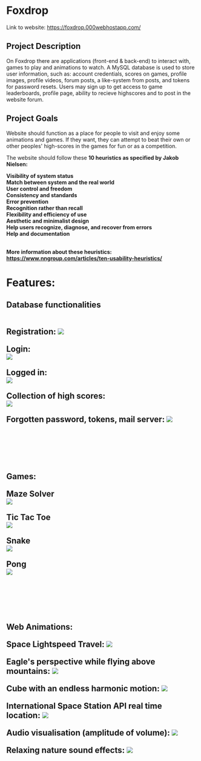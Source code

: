 # Foxdrop

Link to website: https://foxdrop.000webhostapp.com/

## Project Description

On Foxdrop there are applications (front-end & back-end) to interact with, games to play and animations to watch. A MySQL database is used to store user information, such as: account credentials, scores on games, profile images, profile videos, forum posts, a like-system from posts, and tokens for password resets. Users may sign up to get access to game leaderboards, profile page, ability to recieve highscores and to post in the website forum.

## Project Goals

Website should function as a place for people to visit and enjoy some animations and games. If they want, they can attempt to beat their own or other peoples' high-scores in the games for fun or as a competition.

The website should follow these <b>10 heuristics as specified by Jakob Nielsen:

<b>
Visibility of system status <br>
Match between system and the real world <br>
User control and freedom <br>
Consistency and standards <br>
Error prevention <br>
Recognition rather than recall <br>
Flexibility and efficiency of use <br>
Aesthetic and minimalist design <br>
Help users recognize, diagnose, and recover from errors <br>
Help and documentation <br>
<br>

More information about these heuristics: <br> https://www.nngroup.com/articles/ten-usability-heuristics/

<h1> Features:

<h2> Database functionalities <br> <br>

Registration: ![](assets/README-89edb556.PNG)

Login: <br> ![](assets/README-79218f64.PNG)

Logged in: <br> ![](assets/README-759211cd.png)

Collection of high scores: <br> ![](assets/README-217e2d5a.PNG)

Forgotten password, tokens, mail server: ![](assets/README-dca6d69b.PNG)

<br>
<br>
<br>

<h2> Games: <br>

Maze Solver <br>![](assets/README-a23915d8.jpg)

Tic Tac Toe <br> ![](assets/README-2413b152.png)

Snake <br> ![](assets/README-1a481945.jpg)

Pong <br> ![](assets/README-e1c635d6.png)

<br>
<br>
<br>

<h2> Web Animations: <br>

Space Lightspeed Travel: ![](assets/README-d9c65a14.PNG)

Eagle's perspective while flying above mountains: ![](assets/README-1136a290.PNG)

Cube with an endless harmonic motion: ![](assets/README-c0c6689c.png)

International Space Station API real time location: ![](assets/README-38673331.png)

Audio visualisation (amplitude of volume): ![](assets/README-11f84947.png)

Relaxing nature sound effects: ![](assets/README-b594489d.png)
